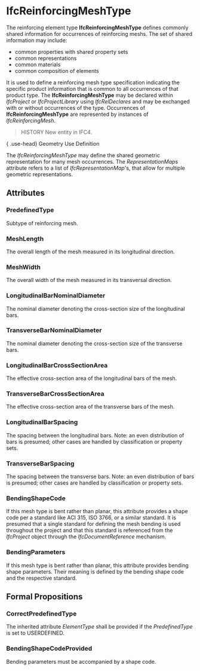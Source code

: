 # IfcReinforcingMeshType

The reinforcing element type **IfcReinforcingMeshType** defines commonly shared information for occurrences of reinforcing meshs. The set of shared information may include:

* common properties with shared property sets
* common representations
* common materials
* common composition of elements

It is used to define a reinforcing mesh type specification indicating the specific product information that is common to all occurrences of that product type. The **IfcReinforcingMeshType** may be declared within _IfcProject_ or _IfcProjectLibrary_ using _IfcRelDeclares_ and may be exchanged with or without occurrences of the type. Occurrences of **IfcReinforcingMeshType** are represented by instances of _IfcReinforcingMesh_.

> HISTORY  New entity in IFC4.

{ .use-head}
Geometry Use Definition

The _IfcReinforcingMeshType_ may define the shared geometric representation for many mesh occurrences. The _RepresentationMaps_ attribute refers to a list of _IfcRepresentationMap_'s, that allow for multiple geometric representations.

## Attributes

### PredefinedType
Subtype of reinforcing mesh.

### MeshLength
The overall length of the mesh measured in its longitudinal direction.

### MeshWidth
The overall width of the mesh measured in its transversal direction.

### LongitudinalBarNominalDiameter
The nominal diameter denoting the cross-section size of the longitudinal bars.

### TransverseBarNominalDiameter
The nominal diameter denoting the cross-section size of the transverse bars.

### LongitudinalBarCrossSectionArea
The effective cross-section area of the longitudinal bars of the mesh.

### TransverseBarCrossSectionArea
The effective cross-section area of the transverse bars of the mesh.

### LongitudinalBarSpacing
The spacing between the longitudinal bars.  Note: an even distribution of bars is presumed; other cases are handled by classification or property sets.

### TransverseBarSpacing
The spacing between the transverse bars.  Note: an even distribution of bars is presumed; other cases are handled by classification or property sets.

### BendingShapeCode
If this mesh type is bent rather than planar, this attribute provides a shape code per a standard like ACI 315, ISO 3766, or a similar standard.  It is presumed that a single standard for defining the mesh bending is used throughout the project and that this standard is referenced from the _IfcProject_ object through the _IfcDocumentReference_ mechanism.

### BendingParameters
If this mesh type is bent rather than planar, this attribute provides bending shape parameters. Their meaning is defined by the bending shape code and the respective standard.

## Formal Propositions

### CorrectPredefinedType
The inherited attribute _ElementType_ shall be provided if the _PredefinedType_ is set to USERDEFINED.

### BendingShapeCodeProvided
Bending parameters must be accompanied by a shape code.
